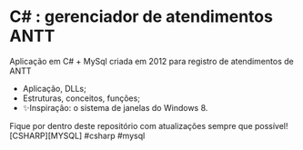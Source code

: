 # C# : gerenciador de atendimentos ANTT

Aplicação em C# + MySql criada em 2012 para registro de atendimentos de ANTT

- Aplicação, DLLs;
- Estruturas, conceitos, funções;
- ✨Inspiração: o sistema de janelas do Windows 8.

Fique por dentro deste repositório com atualizações sempre que possível!<br>[CSHARP][MYSQL] #csharp #mysql

